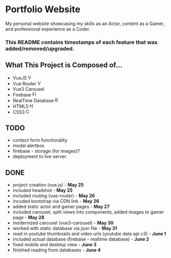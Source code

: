 # Portfolio Website

My personal website showcasing my skills as an Actor, content as a Gamer, and professional experience as a Coder.

### This README contains timestamps of each feature that was added/removed/upgraded.

## What This Project is Composed of...
- VueJS <img src='https://static-00.iconduck.com/assets.00/vue-js-icon-512x442-k8qh9h45.png' alt="VueJS" width="15px"/>
- Vue Router <img src='https://user-images.githubusercontent.com/7110136/29002858-a09570d2-7ab4-11e7-8faa-5dd6d4458b0d.png' alt='Vue Router' width='15px' />
- Vue3 Carousel
- Firebase <img src='https://upload.wikimedia.org/wikipedia/commons/thumb/c/cf/Firebase_icon.svg/1200px-Firebase_icon.svg.png' alt='Firebase' width='15px' />
- RealTime Database <img src='https://firebase.google.com/static/images/products/icons/build_realtime_database.svg' alt='RealTime Database' width='15px'/>
- HTML5 <img src='https://cdn-icons-png.flaticon.com/512/732/732212.png' alt='HTML5' width='15px'/>
- CSS3 <img src='https://cdn-icons-png.flaticon.com/512/732/732190.png' alt='CSS3' width='15px' />




## TODO
- contact form functionality
- modal alertbox 
- firebase - storage (for images)?
- deployment to live server

## DONE
- project creation (vue.js) - **May 25**
- included headshot - **May 25**
- included routing (vue-router) - **May 26**
- incuded bootstrap via CDN link - **May 26**
- added static actor and gamer pages - **May 27**
- included carousel, split views into components, added images to gamer page - **May 28**
- modernized carousel (vue3-carousel) - **May 30**
- worked with static database via json file - **May 31** 
- read in youtube thumbnails and video urls (youtube data api v3) - **June 1**
- included actual database (firebase - realtime database) - **June 2**
- fixed mobile and desktop view - **June 3**
- finished reading from databases - **June 4**

